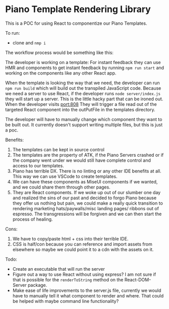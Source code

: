 # Piano Template Rendering Library
This is a POC for using React to componentize our Piano Templates.


To run:
- clone and `nmp i`


The workflow process would be something like this:

The developer is working on a template: For instant feedback they can use HMR and components
to get instant feedback by running `npm run start` and working on the components like any other React app.

When the template is looking the way that we need, the developer can run `npm run build` which will build
out the transpiled JavaScript code. Because we need a server to use React, if the developer runs `node server/index.js`
they will start up a server. This is the little hacky part that can be ironed out. When the developer visits [port:808](localhost:8080) They will trigger a file read out of the targeted React component into the outPutFile in the templates directory.

The developer will have to manually change which component they want to be built out. It currently doesn't support writing
multiple files, but this is just a poc.


Benefits:
1. The templates can be kept in source control
2. The templates are the property of ATK, if the Piano Servers crashed or if the company went under we would still
have complete control and access to our templates.
3. Piano has terrible DX. There is no linting or any other IDE benefits at all. This way we can use VSCode to create
templates.
4. We can have these components as MiseUI components if we wanted, and we could share them through other pages.
5. They are React components. If we woke up out of our slumber one day and realized the sins of our past and decided
to forgo Piano because they offer us nothing but pain, we could make a really quick transition to rendering marketing
hats/paywalls/misc landing pages/ ribbons out of espresso. The transgressions will be forgiven and we can then start the
process of healing.

Cons:
1. We have to copy/paste html + css into their terrible IDE.
2. CSS is half/con because you can reference and import assets from elsewhere so maybe we could point it to a
cdn with the assets on it.


Todo:
- Create an executable that will run the server
- Figure out a way to use React without using express? I am not sure if that is possible for the `renderToString` method
on the React-DOM-Server package.
- Make ease of life improvements to the server.js file, currently we would have to manually tell it what component to render
and where. That could be helped with maybe command line functionality?

